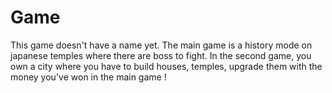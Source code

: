 # Game
This game doesn't have a name yet. The main game is a history mode on japanese temples where there are boss to fight. In the second game, you own a city where you have to build houses, temples, upgrade them with the money you've won in the main game !

